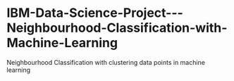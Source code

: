 # IBM-Data-Science-Project---Neighbourhood-Classification-with-Machine-Learning
Neighbourhood Classification with clustering data points in machine learning
